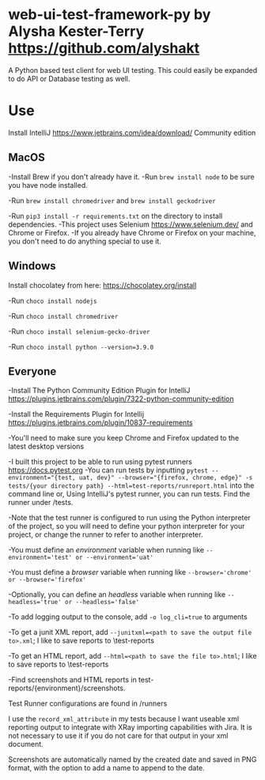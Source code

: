 # web-ui-test-framework-py by Alysha Kester-Terry https://github.com/alyshakt

A Python based test client for web UI testing. This could easily be expanded to do API or Database testing as well.

Use
===
Install IntelliJ https://www.jetbrains.com/idea/download/
Community edition

**MacOS**
---

-Install Brew if you don't already have it.
-Run `brew install node` to be sure you have node installed.

-Run `brew install chromedriver` and `brew install geckodriver`

-Run `pip3 install -r requirements.txt` on the directory to install dependencies. -This project uses
Selenium https://www.selenium.dev/ and Chrome or Firefox. -If you already have Chrome or Firefox on your machine, you
don't need to do anything special to use it.

**Windows**
---
Install chocolatey from here: https://chocolatey.org/install

-Run `choco install nodejs`

-Run `choco install chromedriver`

-Run `choco install selenium-gecko-driver`

-Run `choco install python --version=3.9.0`


**Everyone**
---
-Install The Python Community Edition Plugin for IntelliJ https://plugins.jetbrains.com/plugin/7322-python-community-edition

-Install the Requirements Plugin for Intellij https://plugins.jetbrains.com/plugin/10837-requirements

-You'll need to make sure you keep Chrome and Firefox updated to the latest desktop versions

-I built this project to be able to run using pytest runners https://docs.pytest.org
-You can run tests by
inputting `pytest --environment="{test, uat, dev}" --browser="{firefox, chrome, edge}" -s tests/{your directory path} --html=test-reports/runreport.html` into the command
line or, Using IntelliJ's pytest runner, you can run tests. Find the runner under /tests.

-Note that the test runner is configured to run using the Python interpreter of the project, so you will need to define
your python interpreter for your project, or change the runner to refer to another interpreter.

-You must define an *environment* variable when running like `--environment='test' or --environment='uat'`

-You must define a *browser* variable when running like `--browser='chrome' or --browser='firefox'`

-Optionally, you can define an *headless* variable when running like `--headless='true' or --headless='false'`

-To add logging output to the console, add `-o log_cli=true` to arguments

-To get a junit XML report, add `--junitxml=<path to save the output file to>.xml`; I like to save reports to
\test-reports

-To get an HTML report, add `--html=<path to save the file to>.html`; I like to save reports to \test-reports

-Find screenshots and HTML reports in test-reports/{environment}/screenshots.

Test Runner configurations are found in /runners

I use the `record_xml_attribute` in my tests because I want useable xml reporting output to integrate with XRay
importing capabilities with Jira. It is not necessary to use it if you do not care for that output in your xml document.

Screenshots are automatically named by the created date and saved in PNG format, with the option to add a name to append
to the date.